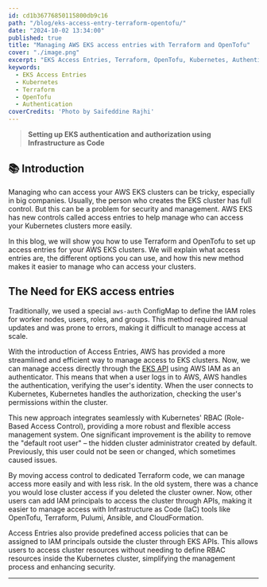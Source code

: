 ```yaml
---
id: cd1b36776850115800db9c16
path: "/blog/eks-access-entry-terraform-opentofu/"
date: "2024-10-02 13:34:00"
published: true
title: "Managing AWS EKS access entries with Terraform and OpenTofu"
cover: "./image.png"
excerpt: "EKS Access Entries, Terraform, OpenTofu, Kubernetes, Authentication"
keywords:
  - EKS Access Entries
  - Kubernetes
  - Terraform
  - OpenTofu
  - Authentication
coverCredits: 'Photo by Saifeddine Rajhi'
---
```


> **Setting up EKS authentication and authorization using Infrastructure as Code**

## 📚 Introduction

Managing who can access your AWS EKS clusters can be tricky, especially in big companies. Usually, the person who creates the EKS cluster has full control. But this can be a problem for security and management. AWS EKS has new controls called access entries to help manage who can access your Kubernetes clusters more easily.

In this blog, we will show you how to use Terraform and OpenTofu to set up access entries for your AWS EKS clusters. We will explain what access entries are, the different options you can use, and how this new method makes it easier to manage who can access your clusters.

## The Need for EKS access entries

Traditionally, we used a special `aws-auth` ConfigMap to define the IAM roles for worker nodes, users, roles, and groups. This method required manual updates and was prone to errors, making it difficult to manage access at scale.

With the introduction of Access Entries, AWS has provided a more streamlined and efficient way to manage access to EKS clusters. Now, we can manage access directly through the [EKS API](https://awscli.amazonaws.com/v2/documentation/api/latest/reference/eks/index.html) using AWS IAM as an authenticator. This means that when a user logs in to AWS, AWS handles the authentication, verifying the user's identity. When the user connects to Kubernetes, Kubernetes handles the authorization, checking the user's permissions within the cluster.

This new approach integrates seamlessly with Kubernetes' RBAC (Role-Based Access Control), providing a more robust and flexible access management system. One significant improvement is the ability to remove the "default root user" – the hidden cluster administrator created by default. Previously, this user could not be seen or changed, which sometimes caused issues.

By moving access control to dedicated Terraform code, we can manage access more easily and with less risk. In the old system, there was a chance you would lose cluster access if you deleted the cluster owner. Now, other users can add IAM principals to access the cluster through APIs, making it easier to manage access with Infrastructure as Code (IaC) tools like OpenTofu, Terraform, Pulumi, Ansible, and CloudFormation.

Access Entries also provide predefined access policies that can be assigned to IAM principals outside the cluster through EKS APIs. This allows users to access cluster resources without needing to define RBAC resources inside the Kubernetes cluster, simplifying the management process and enhancing security.

---

